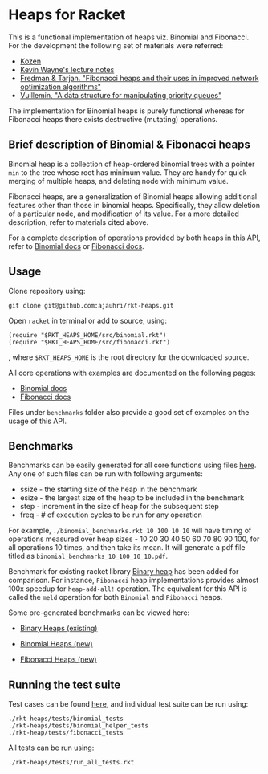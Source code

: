 Heaps for Racket
====

This is a functional implementation of heaps viz. Binomial and Fibonacci. For the development the following set of materials were referred:
* [Kozen](http://www.amazon.com/Analysis-Algorithms-Monographs-Computer-Science/dp/0387976876) 
* [Kevin Wayne's lecture notes](http://www.cs.princeton.edu/~wayne/teaching/fibonacci-heap.pdf)
* [Fredman & Tarjan. "Fibonacci heaps and their uses in improved network optimization algorithms"](http://www.cs.princeton.edu/courses/archive/fall03/cs528/handouts/fibonacci%20heaps.pdf)
* [Vuillemin, "A data structure for manipulating priority queues"](http://www.cl.cam.ac.uk/teaching/1011/AlgorithII/1978-Vuillemin-queues.pdf)

The implementation for Binomial heaps is purely functional whereas for Fibonacci heaps there exists destructive (mutating) operations.

Brief description of Binomial & Fibonacci heaps
----

Binomial heap is a collection of heap-ordered binomial trees with a pointer `min` to the tree whose root has minimum value. They are handy for quick merging of multiple heaps, and deleting node with minimum value. 

Fibonacci heaps, are a generalization of Binomial heaps allowing additional features other than those in binomial heaps. Specifically, they allow deletion of a particular node, and modification of its value. For a more detailed description, refer to materials cited above.

For a complete description of operations provided by both heaps in this API, refer to [Binomial docs](http://htmlpreview.github.com/?https://github.com/ajauhri/rkt-heaps/blob/master/docs/binomial/index.html) or [Fibonacci docs](http://htmlpreview.github.com/?https://github.com/ajauhri/rkt-heaps/blob/master/docs/fibonacci/index.html).

Usage
----
Clone repository using:
	
	git clone git@github.com:ajauhri/rkt-heaps.git	

Open `racket` in terminal or add to source, using:

	(require "$RKT_HEAPS_HOME/src/binomial.rkt")
	(require "$RKT_HEAPS_HOME/src/fibonacci.rkt")

, where `$RKT_HEAPS_HOME` is the root directory for the downloaded source.

All core operations with examples are documented on the following pages:
* [Binomial docs](http://htmlpreview.github.com/?https://github.com/ajauhri/rkt-heaps/blob/master/docs/binomial/index.html) 
* [Fibonacci docs](http://htmlpreview.github.com/?https://github.com/ajauhri/rkt-heaps/blob/master/docs/fibonacci/index.html) 

Files under `benchmarks` folder also provide a good set of examples on the usage of this API.

Benchmarks
----
Benchmarks can be easily generated for all core functions using files [here](https://github.com/ajauhri/rkt-heaps/tree/master/benchmarks). Any one of such files can be run with following arguments:
* ssize - the starting size of the heap in the benchmark
* esize - the largest size of the heap to be included in the benchmark
* step - increment in the size of heap for the subsequent step 
* freq - # of execution cycles to be run for any operation 

For example, `./binomial_benchmarks.rkt 10 100 10 10` will have timing of operations measured over heap sizes - 10 20 30 40 50 60 70 80 90 100, for all operations 10 times, and then take its mean. It will generate a pdf file titled as `binomial_benchmarks_10_100_10_10.pdf`.

Benchmark for existing racket library [Binary heap](http://pre.racket-lang.org/docs/html/data/Binary_Heaps.html) has been added for comparison. For instance, `Fibonacci` heap implementations provides almost 100x speedup for `heap-add-all!` operation. The equivalent for this API is called the `meld` operation for both `Binomial` and `Fibonacci` heaps.

Some pre-generated benchmarks can be viewed here:

* [Binary Heaps (existing)](https://www.dropbox.com/s/55lgcn7dh6z7833/binary_100_5000_50_50.pdf) 

* [Binomial Heaps (new)](https://www.dropbox.com/s/9c1md2iwq96vx7i/binomial_100_5000_50_50.pdf) 

* [Fibonacci Heaps (new)](https://www.dropbox.com/s/jdzvi9kcgijj9u2/fibonacci_100_5000_50_50.pdf)

Running the test suite 
----

Test cases can be found [here](https://github.com/ajauhri/rkt-heaps/tree/master/tests), and individual test suite can be run using:
	
	./rkt-heaps/tests/binomial_tests
	./rkt-heaps/tests/binomial_helper_tests
	./rkt-heap/tests/fibonacci_tests

All tests can be run using:

	./rkt-heaps/tests/run_all_tests.rkt






